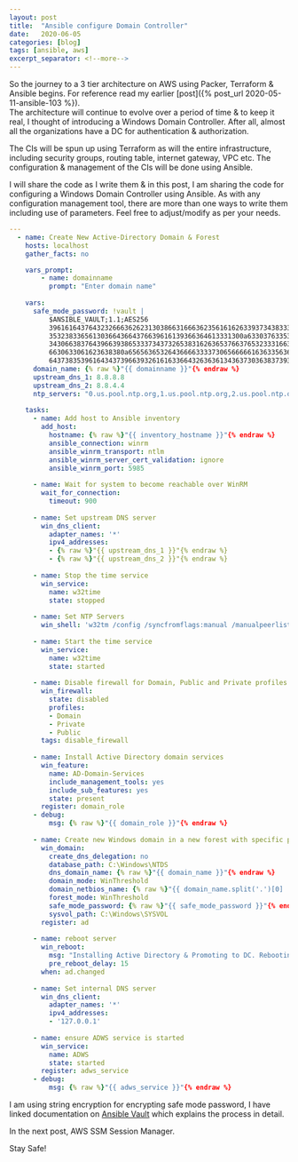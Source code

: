 ```yaml
---
layout: post
title:  "Ansible configure Domain Controller"
date:   2020-06-05
categories: [blog]
tags: [ansible, aws]
excerpt_separator: <!--more-->
---
```


So the journey to a 3 tier architecture on AWS using Packer, Terraform & Ansible begins. For reference read my earlier [post]({% post_url 2020-05-11-ansible-103 %}).\
The architecture will continue to evolve over a period of time & to keep it real, I thought of introducing a Windows Domain Controller.
After all, almost all the organizations have a DC for authentication & authorization.

<!--more-->

The CIs will be spun up using Terraform as will the entire infrastructure, including security groups, routing table, internet gateway, VPC etc. 
The configuration & management of the CIs will be done using Ansible.

I will share the code as I write them & in this post, I am sharing the code for configuring a Windows Domain Controller using Ansible.
As with any configuration management tool, there are more than one ways to write them including use of parameters. Feel free to adjust/modify as per your needs.

```yaml
---
  - name: Create New Active-Directory Domain & Forest
    hosts: localhost
    gather_facts: no

    vars_prompt:
        - name: domainname
          prompt: "Enter domain name"
    
    vars:
      safe_mode_password: !vault |
          $ANSIBLE_VAULT;1.1;AES256
          39616164376432326663626231303866316663623561616263393734383331616632656264303362
          3532383365613036643664376639616139366364613331300a633037633537666537653333666665
          34306638376439663938653337343732653831626365376637653233316639396266616239653663
          6630633061623638380a656563653264366663333730656666616363356362366666376130323265
          64373835396164343739663932616163366432636361343637303638373933356539
      domain_name: {% raw %}"{{ domainname }}"{% endraw %}
      upstream_dns_1: 8.8.8.8
      upstream_dns_2: 8.8.4.4
      ntp_servers: "0.us.pool.ntp.org,1.us.pool.ntp.org,2.us.pool.ntp.org,3.us.pool.ntp.org"
      
    tasks:
      - name: Add host to Ansible inventory
        add_host:
          hostname: {% raw %}"{{ inventory_hostname }}"{% endraw %}
          ansible_connection: winrm
          ansible_winrm_transport: ntlm
          ansible_winrm_server_cert_validation: ignore
          ansible_winrm_port: 5985
      
      - name: Wait for system to become reachable over WinRM
        wait_for_connection:
          timeout: 900
        
      - name: Set upstream DNS server 
        win_dns_client:
          adapter_names: '*'
          ipv4_addresses:
          - {% raw %}"{{ upstream_dns_1 }}"{% endraw %}
          - {% raw %}"{{ upstream_dns_2 }}"{% endraw %}
      
      - name: Stop the time service
        win_service:
          name: w32time
          state: stopped
      
      - name: Set NTP Servers
        win_shell: 'w32tm /config /syncfromflags:manual /manualpeerlist:{% raw %}"{{ntp_servers}}"{% endraw %}'
      
      - name: Start the time service
        win_service:
          name: w32time
          state: started  
      
      - name: Disable firewall for Domain, Public and Private profiles
        win_firewall:
          state: disabled
          profiles:
          - Domain
          - Private
          - Public
        tags: disable_firewall
      
      - name: Install Active Directory domain services
        win_feature:
          name: AD-Domain-Services
          include_management_tools: yes
          include_sub_features: yes
          state: present
        register: domain_role
      - debug:
          msg: {% raw %}"{{ domain_role }}"{% endraw %}
      
      - name: Create new Windows domain in a new forest with specific parameters
        win_domain:
          create_dns_delegation: no
          database_path: C:\Windows\NTDS
          dns_domain_name: {% raw %}"{{ domain_name }}"{% endraw %}
          domain_mode: WinThreshold
          domain_netbios_name: {% raw %}"{{ domain_name.split('.')[0] | lower }}"{% endraw %}
          forest_mode: WinThreshold
          safe_mode_password: {% raw %}"{{ safe_mode_password }}"{% endraw %}
          sysvol_path: C:\Windows\SYSVOL
        register: ad
      
      - name: reboot server
        win_reboot:
          msg: "Installing Active Directory & Promoting to DC. Rebooting..."
          pre_reboot_delay: 15
        when: ad.changed
      
      - name: Set internal DNS server 
        win_dns_client:
          adapter_names: '*'
          ipv4_addresses:
          - '127.0.0.1'
      
      - name: ensure ADWS service is started
        win_service:
          name: ADWS
          state: started
        register: adws_service
      - debug:
          msg: {% raw %}"{{ adws_service }}"{% endraw %}
```

I am using string encryption for encrypting safe mode password, I have linked documentation on [Ansible Vault](https://docs.ansible.com/ansible/latest/user_guide/vault.html) which explains the process in detail.

In the next post, AWS SSM Session Manager.

Stay Safe!